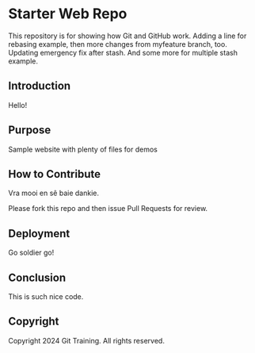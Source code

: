 # Starter Web Repo

This repository is for showing how Git and GitHub work. Adding a line for rebasing example, then more changes from myfeature branch, too. Updating emergency fix after stash. And some more for multiple stash example.

## Introduction

Hello!

## Purpose

Sample website with plenty of files for demos

## How to Contribute

Vra mooi en sê baie dankie.

Please fork this repo and then issue Pull Requests for review.

## Deployment

Go soldier go!

## Conclusion

This is such nice code.

## Copyright
Copyright 2024 Git Training. All rights reserved.